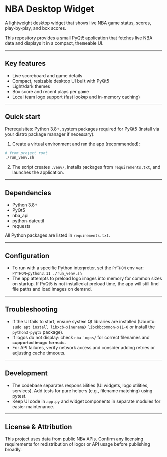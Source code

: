 # NBA Desktop Widget

A lightweight desktop widget that shows live NBA game status, scores, play-by-play, and box scores.

This repository provides a small PyQt5 application that fetches live NBA data and displays it in a compact, themeable UI.

---

## Key features

- Live scoreboard and game details
- Compact, resizable desktop UI built with PyQt5
- Light/dark themes
- Box score and recent plays per game
- Local team logo support (fast lookup and in-memory caching)

---

## Quick start

Prerequisites: Python 3.8+, system packages required for PyQt5 (install via your distro package manager if necessary).

1. Create a virtual environment and run the app (recommended):

```bash
# from project root
./run_venv.sh
```

2. The script creates `.venv/`, installs packages from `requirements.txt`, and launches the application.

---

## Dependencies

- Python 3.8+
- PyQt5
- nba_api
- python-dateutil
- requests

All Python packages are listed in `requirements.txt`.

---

## Configuration

- To run with a specific Python interpreter, set the `PYTHON` env var: `PYTHON=python3.11 ./run_venv.sh`
- The app attempts to preload logo images into memory for common sizes on startup. If PyQt5 is not installed at preload time, the app will still find file paths and load images on demand.

---

## Troubleshooting

- If the UI fails to start, ensure system Qt libraries are installed (Ubuntu: `sudo apt install libxcb-xinerama0 libxkbcommon-x11-0` or install the `python3-pyqt5` package).
- If logos do not display: check `nba-logos/` for correct filenames and supported image formats.
- For API failures, verify network access and consider adding retries or adjusting cache timeouts.

---

## Development

- The codebase separates responsibilities (UI widgets, logo utilities, services). Add tests for pure helpers (e.g., filename matching) using pytest.
- Keep UI code in `app.py` and widget components in separate modules for easier maintenance.

---

## License & Attribution

This project uses data from public NBA APIs. Confirm any licensing requirements for redistribution of logos or API usage before publishing broadly.
